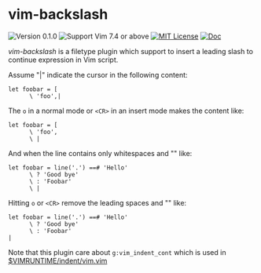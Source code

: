 vim-backslash
===============================================================================
![Version 0.1.0](https://img.shields.io/badge/version-0.1.0-yellow.svg?style=flat-square)
![Support Vim 7.4 or above](https://img.shields.io/badge/support-Vim%207.4%20or%20above-yellowgreen.svg?style=flat-square)
[![MIT License](https://img.shields.io/badge/license-MIT-blue.svg?style=flat-square)](LICENSE.md)
[![Doc](https://img.shields.io/badge/doc-%3Ah%20vim--backslash-orange.svg?style=flat-square)](doc/vim-backslash.txt)

*vim-backslash* is a filetype plugin which support to insert a leading slash to continue expression in Vim script.

Assume "|" indicate the cursor in the following content:

```vim
let foobar = [
      \ 'foo',|
```

The `o` in a normal mode or `<CR>` in an insert mode makes the content like:

```vim
let foobar = [
      \ 'foo',
      \ |
```

And when the line contains only whitespaces and "\" like:

```vim
let foobar = line('.') ==# 'Hello'
      \ ? 'Good bye'
      \ : 'Foobar'
      \ |
```

Hitting `o` or `<CR>` remove the leading spaces and "\" like:

```vim
let foobar = line('.') ==# 'Hello'
      \ ? 'Good bye'
      \ : 'Foobar'
|
```

Note that this plugin care about `g:vim_indent_cont` which is used in
[$VIMRUNTIME/indent/vim.vim](https://github.com/vim/vim/blob/master/runtime/indent/vim.vim)
